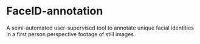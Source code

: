 # FaceID-annotation
A semi-automated user-supervised tool to annotate unique facial identities in a first person perspective footage of still images
